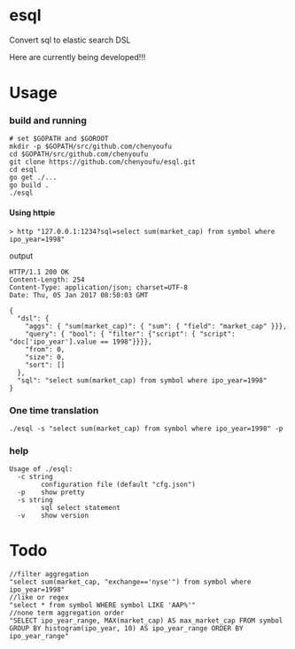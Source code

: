 # esql
Convert sql to elastic search DSL

Here are currently being developed!!!

# Usage

### build and running
```
# set $GOPATH and $GOROOT
mkdir -p $GOPATH/src/github.com/chenyoufu
cd $GOPATH/src/github.com/chenyoufu
git clone https://github.com/chenyoufu/esql.git
cd esql
go get ./...
go build .
./esql
```

#### Using httpie
```
> http "127.0.0.1:1234?sql=select sum(market_cap) from symbol where ipo_year=1998"
```
output
```
HTTP/1.1 200 OK
Content-Length: 254
Content-Type: application/json; charset=UTF-8
Date: Thu, 05 Jan 2017 08:50:03 GMT

{
  "dsl": {
    "aggs": { "sum(market_cap)": { "sum": { "field": "market_cap" }}},
    "query": { "bool": { "filter": {"script": { "script": "doc['ipo_year'].value == 1998"}}}},
    "from": 0,
    "size": 0,
    "sort": []
  },
  "sql": "select sum(market_cap) from symbol where ipo_year=1998"
}
```

### One time translation
```
./esql -s "select sum(market_cap) from symbol where ipo_year=1998" -p
```
### help
```
Usage of ./esql:
  -c string
    	configuration file (default "cfg.json")
  -p	show pretty
  -s string
    	sql select statement
  -v	show version
```

# Todo
```
//filter aggregation
"select sum(market_cap, "exchange=='nyse'") from symbol where ipo_year=1998"
//like or regex
"select * from symbol WHERE symbol LIKE 'AAP%'"
//none term aggregation order 
"SELECT ipo_year_range, MAX(market_cap) AS max_market_cap FROM symbol GROUP BY histogram(ipo_year, 10) AS ipo_year_range ORDER BY ipo_year_range"

```
